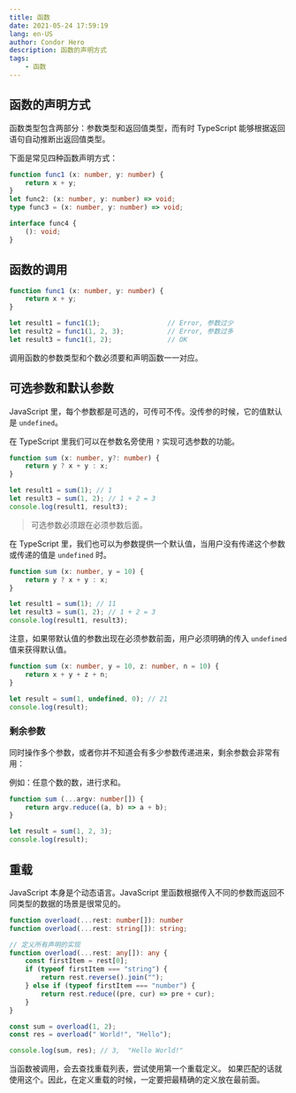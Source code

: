 ```yaml
---
title: 函数
date: 2021-05-24 17:59:19
lang: en-US
author: Condor Hero
description: 函数的声明方式
tags:
    - 函数
---
```


## 函数的声明方式

函数类型包含两部分：参数类型和返回值类型，而有时 TypeScript 能够根据返回语句自动推断出返回值类型。

下面是常见四种函数声明方式：

```ts
function func1 (x: number, y: number) {
    return x + y;
}
let func2: (x: number, y: number) => void;
type func3 = (x: number, y: number) => void;

interface func4 {
    (): void;
}
```

## 函数的调用

```ts
function func1 (x: number, y: number) {
    return x + y;
}

let result1 = func1(1);                 // Error, 参数过少
let result2 = func1(1, 2, 3);           // Error, 参数过多
let result3 = func1(1, 2);              // OK
```

调用函数的参数类型和个数必须要和声明函数一一对应。

## 可选参数和默认参数

JavaScript 里，每个参数都是可选的，可传可不传。没传参的时候，它的值默认是 `undefined`。 

在 TypeScript 里我们可以在参数名旁使用 `?` 实现可选参数的功能。

```ts
function sum (x: number, y?: number) {
    return y ? x + y : x;
}

let result1 = sum(1); // 1
let result3 = sum(1, 2); // 1 + 2 = 3
console.log(result1, result3);
```

> 可选参数必须跟在必须参数后面。

在 TypeScript 里，我们也可以为参数提供一个默认值，当用户没有传递这个参数或传递的值是 `undefined` 时。

```ts
function sum (x: number, y = 10) {
    return y ? x + y : x;
}

let result1 = sum(1); // 11
let result3 = sum(1, 2); // 1 + 2 = 3
console.log(result1, result3);
```

注意，如果带默认值的参数出现在必须参数前面，用户必须明确的传入 `undefined` 值来获得默认值。

```ts
function sum (x: number, y = 10, z: number, n = 10) {
    return x + y + z + n;
}

let result = sum(1, undefined, 0); // 21
console.log(result);
```

### 剩余参数

同时操作多个参数，或者你并不知道会有多少参数传递进来，剩余参数会非常有用：

例如：任意个数的数，进行求和。

```ts
function sum (...argv: number[]) {
    return argv.reduce((a, b) => a + b);
}

let result = sum(1, 2, 3);
console.log(result);
```

## 重载

JavaScript 本身是个动态语言。JavaScript 里函数根据传入不同的参数而返回不同类型的数据的场景是很常见的。


```ts
function overload(...rest: number[]): number
function overload(...rest: string[]): string;

// 定义所有声明的实现
function overload(...rest: any[]): any {
    const firstItem = rest[0];
    if (typeof firstItem === "string") {
        return rest.reverse().join("");
    } else if (typeof firstItem === "number") {
        return rest.reduce((pre, cur) => pre + cur);
    }
}

const sum = overload(1, 2);
const res = overload(" World!", "Hello");

console.log(sum, res); // 3,  "Hello World!" 
```

当函数被调用，会去查找重载列表，尝试使用第一个重载定义。 如果匹配的话就使用这个。因此，在定义重载的时候，一定要把最精确的定义放在最前面。